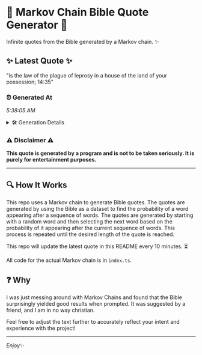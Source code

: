 # 📖 Markov Chain Bible Quote Generator 📖

Infinite quotes from the Bible generated by a Markov chain. ✨

## ✨ Latest Quote ✨
"is the law of the plague of leprosy in a house of the land of your possession; 14:35"

### ⏰ Generated At
*5:38:05 AM*

<details>
    <summary>🛠️ Generation Details</summary>
    <p>
        <strong>🌱 Seed:</strong> is<br>
        <strong>🔄 Iterations:</strong> 17<br>
        <strong>📜 Context History:</strong><br>[ is ]: the<br>[ is, the ]: law<br>[ is, the, law ]: of<br>[ is, the, law, of ]: the<br>[ is, the, law, of, the ]: plague<br>[ is, the, law, of, the, plague ]: of<br>[ the, law, of, the, plague, of ]: leprosy<br>[ law, of, the, plague, of, leprosy ]: in<br>[ of, the, plague, of, leprosy, in ]: a<br>[ the, plague, of, leprosy, in, a ]: house<br>[ plague, of, leprosy, in, a, house ]: of<br>[ of, leprosy, in, a, house, of ]: the<br>[ leprosy, in, a, house, of, the ]: land<br>[ in, a, house, of, the, land ]: of<br>[ a, house, of, the, land, of ]: your<br>[ house, of, the, land, of, your ]: possession;<br>[ of, the, land, of, your, possession; ]: 14:35<br>
    </p>
</details>

### ⚠️ Disclaimer ⚠️
**This quote is generated by a program and is not to be taken seriously. It is purely for entertainment purposes.**

---

## 🔍 How It Works

This repo uses a Markov chain to generate Bible quotes. The quotes are generated by using the Bible as a dataset to find the probability of a word appearing after a sequence of words. The quotes are generated by starting with a random word and then selecting the next word based on the probability of it appearing after the current sequence of words. This process is repeated until the desired length of the quote is reached.

This repo will update the latest quote in this README every 10 minutes. ⏳

All code for the actual Markov chain is in `index.ts`.

## ❓ Why

I was just messing around with Markov Chains and found that the Bible surprisingly yielded good results when prompted. 
It was suggested by a friend, and I am in no way christian.

Feel free to adjust the text further to accurately reflect your intent and experience with the project!

---

*Enjoy*✨
